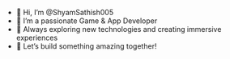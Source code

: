 - 👋 Hi, I’m @ShyamSathish005
- 👀 I’m a passionate Game & App Developer
- 🌟 Always exploring new technologies and creating immersive experiences
- 🚀 Let’s build something amazing together!
<!---
ShyamSathish005/ShyamSathish005 is a ✨ special ✨ repository because its `README.md` (this file) appears on your GitHub profile.
You can click the Preview link to take a look at your changes.
--->
